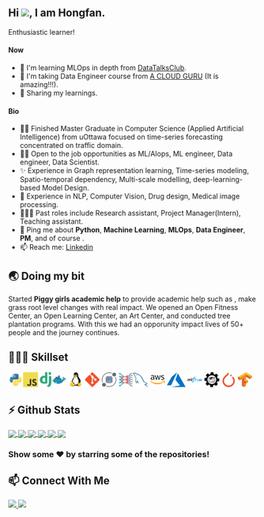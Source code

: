 ## Hi <img src="https://raw.githubusercontent.com/iampavangandhi/iampavangandhi/master/gifs/Hi.gif" width="30px">, I am Hongfan.

Enthusiastic learner!

#### Now
- 🌱 I'm learning MLOps in depth from [DataTalksClub](https://github.com/DataTalksClub/mlops-zoomcamp).
- 💪 I'm taking Data Engineer course from [A CLOUD GURU](https://acloudguru.com/course/google-certified-professional-data-engineer) (It is amazing!!!).
-  📝 Sharing my learnings.

#### Bio
- 🧑‍🎓 Finished Master Graduate in Computer Science (Applied Artificial Intelligence) from uOttawa focused on time-series forecasting concentrated on traffic domain.
- 🙆‍♀️ Open to the job opportunities as ML/AIops, ML engineer, Data engineer, Data Scientist.
- ✨ Experience in Graph representation learning, Time-series modeling, Spatio-temporal dependency, Multi-scale modelling, deep-learning-based Model Design.
- 📖 Experience in NLP, Computer Vision, Drug design, Medical image processing.
- 👨🏻‍💻 Past roles include Research assistant, Project Manager(Intern), Teaching assistant.
- 💬 Ping me about **Python**, **Machine Learning**, **MLOps**, **Data Engineer**, **PM**, and of course .
- 📫 Reach me: [Linkedin](https://www.linkedin.com/in/Muhongfan/)


## 🌏 Doing my bit ##

Started **Piggy girls academic help** to provide academic help such as , make grass root level changes with real impact. We opened an Open Fitness Center, an Open Learning Center, an Art Center, and conducted tree plantation programs. With this we had an opporunity impact lives of 50+ people and the journey continues.


## 👨🏻‍💻 Skillset ##

<img height="30" src="imgs/python-original.svg" alt="python"><img height="30" src="https://raw.githubusercontent.com/github/explore/80688e429a7d4ef2fca1e82350fe8e3517d3494d/topics/javascript/javascript.png" alt="JavaScript"> <img height="30" src="imgs/django.svg" alt="Django"><img height="30" src="imgs/docker-original.svg" alt="Docker"> <img height="30" src="imgs/linux-original.svg" alt="linux"> <img height="30" src="imgs/git-original.svg" alt="git"> <img height="30" src="imgs/machine-learning.svg" alt="machinelearning"> <img height="30" src="imgs/deeplearning.png" alt="dp"><img height="30" src="imgs/mysql-icon.svg" alt="sql"> <img height="30" src="imgs/amazon-aws.svg" alt="AWS"> <img height="30" src="imgs/azure.svg" alt="Azure"> <img height="30" src="imgs/mlflow.png" alt="mlflow"> <img height="30" src="imgs/product-development-icon.svg" alt="productmanagement"> <img height="30" src="imgs/pytorch-icon.svg" alt="pytorch"> <img height="30" src="imgs/tensorflow-icon.svg" alt="tf">


## ⚡ Github Stats ##

<a href="https://github.com/Muhongfan/MLops" target="_blank">
  <img align="center" src="https://github-readme-stats.vercel.app/api/pin/?username=Muhongfan&repo=MLops&theme=dracula" />
</a>
<a href="https://github.com/Muhongfan/GNN_Spatial" target="_blank">
 <img align="center" src="https://github-readme-stats.vercel.app/api/pin/?username=Muhongfan&repo=GNN_Spatial&theme=dracula" />
</a>
<a href="https://github.com/Muhongfan/Medical-images-retrieval-system" target="_blank">
  <img align="center" src="https://github-readme-stats.vercel.app/api/pin/?username=Muhongfan&repo=Medical-images-retrieval-system&theme=dracula" />
</a>
<a href="https://github.com/Muhongfan/Modelling-and-Sentiment-Analysis-of-Tweets-Related-to-Freedom-Convoy" target="_blank">
 <img align="center" src="https://github-readme-stats.vercel.app/api/pin/?username=Muhongfan&repo=Modelling-and-Sentiment-Analysis-of-Tweets-Related-to-Freedom-Convoy&theme=dracula" />
</a>
<a href="https://github.com/Muhongfan/recommendation-system" target="_blank">
 <img align="center" src="https://github-readme-stats.vercel.app/api/pin/?username=Muhongfan&repo=recommendation-system&theme=dracula" />
</a>
<a href="https://github.com/Muhongfan/How-to-build-a-Graph-Based-Architecture-in-DRUG-area" target="_blank">
 <img align="center" src="https://github-readme-stats.vercel.app/api/pin/?username=Muhongfan&repo=How-to-build-a-Graph-Based-Architecture-in-DRUG-area&theme=dracula" />
</a>


<div align="left">

### Show some ❤️ by starring some of the repositories!
</div>


## 📫 Connect With Me


<a href="https://www.linkedin.com/in/Muhongfan/">
  <img src="https://img.shields.io/badge/linkedin-%230077B5.svg?&style=for-the-badge&logo=linkedin&logoColor=white" height=25>
</a> 


<a href="mailto:hmu026@icloud.com">
  <img src="	https://img.shields.io/badge/Gmail-D14836?style=for-the-badge&logo=gmail&logoColor=white" height=25>
</a>
</p>

